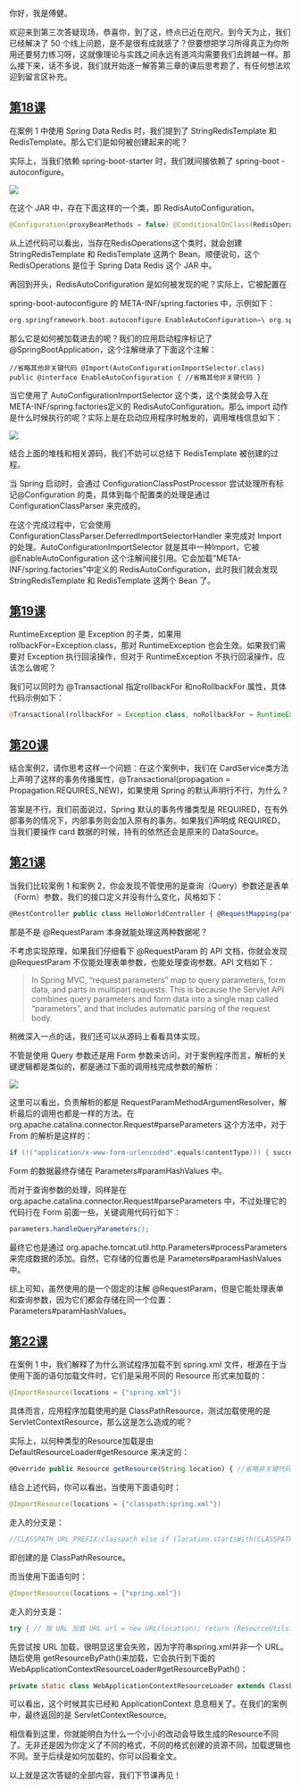 你好，我是傅健。

欢迎来到第三次答疑现场，恭喜你，到了这，终点已近在咫尺。到今天为止，我们已经解决了 50 个线上问题，是不是很有成就感了？但要想把学习所得真正为你所用还要努力练习呀，这就像理论与实践之间永远有道鸿沟需要我们去跨越一样。那么接下来，话不多说，我们就开始逐一解答第三章的课后思考题了，有任何想法欢迎到留言区补充。

## **[第18课](https://time.geekbang.org/column/article/380565)**

在案例 1 中使用 Spring Data Redis 时，我们提到了 StringRedisTemplate 和 RedisTemplate。那么它们是如何被创建起来的呢？

实际上，当我们依赖 spring-boot-starter 时，我们就间接依赖了 spring-boot -autoconfigure。

![](23%20%E7%AD%94%E7%96%91%E7%8E%B0%E5%9C%BA%EF%BC%9ASpring%20%E8%A1%A5%E5%85%85%E7%AF%87%E6%80%9D%E8%80%83%E9%A2%98%E5%90%88%E9%9B%86/2f0d2b7f22254ef7b191ece3c6545084.jpg)

在这个 JAR 中，存在下面这样的一个类，即 RedisAutoConfiguration。

```java
@Configuration(proxyBeanMethods = false) @ConditionalOnClass(RedisOperations.class) @EnableConfigurationProperties(RedisProperties.class) @Import({ LettuceConnectionConfiguration.class, JedisConnectionConfiguration.class }) public class RedisAutoConfiguration { @Bean @ConditionalOnMissingBean(name = "redisTemplate") @ConditionalOnSingleCandidate(RedisConnectionFactory.class) public RedisTemplate<Object, Object> redisTemplate(RedisConnectionFactory redisConnectionFactory) { RedisTemplate<Object, Object> template = new RedisTemplate<>(); template.setConnectionFactory(redisConnectionFactory); return template; } @Bean @ConditionalOnMissingBean @ConditionalOnSingleCandidate(RedisConnectionFactory.class) public StringRedisTemplate stringRedisTemplate(RedisConnectionFactory redisConnectionFactory) { StringRedisTemplate template = new StringRedisTemplate(); template.setConnectionFactory(redisConnectionFactory); return template; } }
```

从上述代码可以看出，当存在RedisOperations这个类时，就会创建 StringRedisTemplate 和 RedisTemplate 这两个 Bean。顺便说句，这个 RedisOperations 是位于 Spring Data Redis 这个 JAR 中。

再回到开头，RedisAutoConfiguration 是如何被发现的呢？实际上，它被配置在

spring-boot-autoconfigure 的 META-INF/spring.factories 中，示例如下：

```kotlin
org.springframework.boot.autoconfigure.EnableAutoConfiguration=\ org.springframework.boot.autoconfigure.admin.SpringApplicationAdminJmxAutoConfiguration,\ org.springframework.boot.autoconfigure.aop.AopAutoConfiguration,\ org.springframework.boot.autoconfigure.amqp.RabbitAutoConfiguration,\ org.springframework.boot.autoconfigure.data.r2dbc.R2dbcRepositoriesAutoConfiguration,\ org.springframework.boot.autoconfigure.data.redis.RedisAutoConfiguration,\
```

那么它是如何被加载进去的呢？我们的应用启动程序标记了@SpringBootApplication，这个注解继承了下面这个注解：

```less
//省略其他非关键代码 @Import(AutoConfigurationImportSelector.class) public @interface EnableAutoConfiguration { //省略其他非关键代码 }
```

当它使用了 AutoConfigurationImportSelector 这个类，这个类就会导入在META-INF/spring.factories定义的 RedisAutoConfiguration。那么 import 动作是什么时候执行的呢？实际上是在启动应用程序时触发的，调用堆栈信息如下：

![](23%20%E7%AD%94%E7%96%91%E7%8E%B0%E5%9C%BA%EF%BC%9ASpring%20%E8%A1%A5%E5%85%85%E7%AF%87%E6%80%9D%E8%80%83%E9%A2%98%E5%90%88%E9%9B%86/8148a15e5a3d4342b364fffd1b9e5e45.jpg)

结合上面的堆栈和相关源码，我们不妨可以总结下 RedisTemplate 被创建的过程。

当 Spring 启动时，会通过 ConfigurationClassPostProcessor 尝试处理所有标记@Configuration 的类，具体到每个配置类的处理是通过 ConfigurationClassParser 来完成的。

在这个完成过程中，它会使用 ConfigurationClassParser.DeferredImportSelectorHandler 来完成对 Import 的处理。AutoConfigurationImportSelector 就是其中一种Import，它被 @EnableAutoConfiguration 这个注解间接引用。它会加载”META-INF/spring.factories”中定义的 RedisAutoConfiguration，此时我们就会发现 StringRedisTemplate 和 RedisTemplate 这两个 Bean 了。

## **[第19课](https://time.geekbang.org/column/article/381193)**

RuntimeException 是 Exception 的子类，如果用 rollbackFor=Exception.class，那对 RuntimeException 也会生效。如果我们需要对 Exception 执行回滚操作，但对于 RuntimeException 不执行回滚操作，应该怎么做呢？

我们可以同时为 @Transactional 指定rollbackFor 和noRollbackFor 属性，具体代码示例如下：

```php
@Transactional(rollbackFor = Exception.class, noRollbackFor = RuntimeException.class) public void doSaveStudent(Student student) throws Exception { studentMapper.saveStudent(student); if (student.getRealname().equals("小明")) { throw new RuntimeException("该用户已存在"); } }
```

## **[第20课](https://time.geekbang.org/column/article/382150)**

结合案例2，请你思考这样一个问题：在这个案例中，我们在 CardService类方法上声明了这样的事务传播属性，@Transactional(propagation = Propagation.REQUIRES\_NEW)，如果使用 Spring 的默认声明行不行，为什么？

答案是不行。我们前面说过，Spring 默认的事务传播类型是 REQUIRED，在有外部事务的情况下，内部事务则会加入原有的事务。如果我们声明成 REQUIRED，当我们要操作 card 数据的时候，持有的依然还会是原来的 DataSource。

## **[第21课](https://time.geekbang.org/column/article/382710)**

当我们比较案例 1 和案例 2，你会发现不管使用的是查询（Query）参数还是表单（Form）参数，我们的接口定义并没有什么变化，风格如下：

```typescript
@RestController public class HelloWorldController { @RequestMapping(path = "hi", method = RequestMethod.GET) public String hi(@RequestParam("para1") String para1){ return "helloworld:" + para1; }; }
```

那是不是 @RequestParam 本身就能处理这两种数据呢？

不考虑实现原理，如果我们仔细看下 @RequestParam 的 API 文档，你就会发现@RequestParam 不仅能处理表单参数，也能处理查询参数。API 文档如下：

> In Spring MVC, “request parameters” map to query parameters, form data, and parts in multipart requests. This is because the Servlet API combines query parameters and form data into a single map called “parameters”, and that includes automatic parsing of the request body.

稍微深入一点的话，我们还可以从源码上看看具体实现。

不管是使用 Query 参数还是用 Form 参数来访问，对于案例程序而言，解析的关键逻辑都是类似的，都是通过下面的调用栈完成参数的解析：

![](23%20%E7%AD%94%E7%96%91%E7%8E%B0%E5%9C%BA%EF%BC%9ASpring%20%E8%A1%A5%E5%85%85%E7%AF%87%E6%80%9D%E8%80%83%E9%A2%98%E5%90%88%E9%9B%86/8713edfa6bf14ee9989d05de1383716f.jpg)

这里可以看出，负责解析的都是 RequestParamMethodArgumentResolver，解析最后的调用也都是一样的方法。在 org.apache.catalina.connector.Request#parseParameters 这个方法中，对于 From 的解析是这样的：

```go
if (!("application/x-www-form-urlencoded".equals(contentType))) { success = true; return; } //走到这里，说明是 Form: "application/x-www-form-urlencoded" int len = getContentLength(); if (len > 0) { int maxPostSize = connector.getMaxPostSize(); if ((maxPostSize >= 0) && (len > maxPostSize)) { //省略非关键代码 } byte[] formData = null; if (len < CACHED_POST_LEN) { if (postData == null) { postData = new byte[CACHED_POST_LEN]; } formData = postData; } else { formData = new byte[len]; } try { if (readPostBody(formData, len) != len) { parameters.setParseFailedReason(FailReason.REQUEST_BODY_INCOMPLETE); return; } } catch (IOException e) { //省略非关键代码 } //把 Form 数据添加到 parameter 里面去 parameters.processParameters(formData, 0, len);
```

Form 的数据最终存储在 Parameters#paramHashValues 中。

而对于查询参数的处理，同样是在 org.apache.catalina.connector.Request#parseParameters 中，不过处理它的代码行在 Form 前面一些，关键调用代码行如下：

```scss
parameters.handleQueryParameters();
```

最终它也是通过 org.apache.tomcat.util.http.Parameters#processParameters 来完成数据的添加。自然，它存储的位置也是 Parameters#paramHashValues 中。

综上可知，虽然使用的是一个固定的注解 @RequestParam，但是它能处理表单和查询参数，因为它们都会存储在同一个位置：Parameters#paramHashValues。

## **[第22课](https://time.geekbang.org/column/article/383756)**

在案例 1 中，我们解释了为什么测试程序加载不到 spring.xml 文件，根源在于当使用下面的语句加载文件时，它们是采用不同的 Resource 形式来加载的：

```kotlin
@ImportResource(locations = {"spring.xml"})
```

具体而言，应用程序加载使用的是 ClassPathResource，测试加载使用的是 ServletContextResource，那么这是怎么造成的呢？

实际上，以何种类型的Resource加载是由 DefaultResourceLoader#getResource 来决定的：

```typescript
@Override public Resource getResource(String location) { //省略非关键代码 if (location.startsWith("/")) { return getResourceByPath(location); } else if (location.startsWith(CLASSPATH_URL_PREFIX)) { return new ClassPathResource(location.substring(CLASSPATH_URL_PREFIX.length()), getClassLoader()); } else { try { // Try to parse the location as a URL... URL url = new URL(location); return (ResourceUtils.isFileURL(url) ? new FileUrlResource(url) : new UrlResource(url)); } catch (MalformedURLException ex) { // No URL -> resolve as resource path. return getResourceByPath(location); } } }
```

结合上述代码，你可以看出，当使用下面语句时：

```kotlin
@ImportResource(locations = {"classpath:spring.xml"})
```

走入的分支是：

```scss
//CLASSPATH_URL_PREFIX:classpath else if (location.startsWith(CLASSPATH_URL_PREFIX)) { return new ClassPathResource(location.substring(CLASSPATH_URL_PREFIX.length()), getClassLoader()); }
```

即创建的是 ClassPathResource。

而当使用下面语句时：

```kotlin
@ImportResource(locations = {"spring.xml"})
```

走入的分支是：

```java
try { // 按 URL 加载 URL url = new URL(location); return (ResourceUtils.isFileURL(url) ? new FileUrlResource(url) : new UrlResource(url)); } catch (MalformedURLException ex) { // 按路径加载 return getResourceByPath(location); }
```

先尝试按 URL 加载，很明显这里会失败，因为字符串spring.xml并非一个 URL。随后使用 getResourceByPath()来加载，它会执行到下面的 WebApplicationContextResourceLoader#getResourceByPath()：

```java
private static class WebApplicationContextResourceLoader extends ClassLoaderFilesResourcePatternResolver.ApplicationContextResourceLoader { private final WebApplicationContext applicationContext; //省略非关键代码 protected Resource getResourceByPath(String path) { return (Resource)(this.applicationContext.getServletContext() != null ? new ServletContextResource(this.applicationContext.getServletContext(), path) : super.getResourceByPath(path)); } }
```

可以看出，这个时候其实已经和 ApplicationContext 息息相关了。在我们的案例中，最终返回的是 ServletContextResource。

相信看到这里，你就能明白为什么一个小小的改动会导致生成的Resource不同了。无非还是因为你定义了不同的格式，不同的格式创建的资源不同，加载逻辑也不同。至于后续是如何加载的，你可以回看全文。

以上就是这次答疑的全部内容，我们下节课再见！